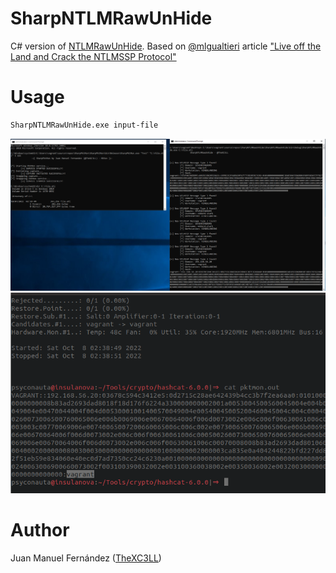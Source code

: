 # SharpNTLMRawUnHide
C# version of [NTLMRawUnHide](https://github.com/mlgualtieri/NTLMRawUnHide). Based on [@mlgualtieri](https://twitter.com/mlgualtieri) article ["Live off the Land and Crack the NTLMSSP Protocol"](https://www.mike-gualtieri.com/posts/live-off-the-land-and-crack-the-ntlmssp-protocol)

# Usage
```bash
SharpNTLMRawUnHide.exe input-file
```
![Capturing hashes](https://github.com/X-C3LL/SharpNTLMRawUnHide/raw/main/capture.png)
![Cracking](https://github.com/X-C3LL/SharpNTLMRawUnHide/raw/main/cracking.png)

# Author
Juan Manuel Fernández ([TheXC3LL](https://twitter.com/TheXC3LL))





